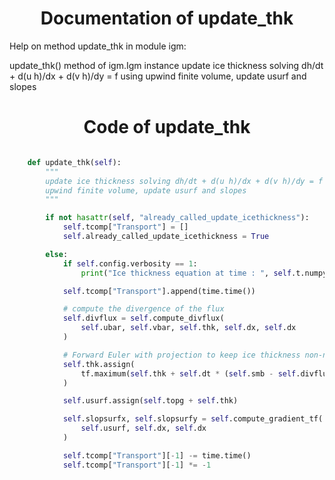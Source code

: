 

### <h1 align="center" id="title"> Documentation of update_thk </h1>


Help on method update_thk in module igm:

update_thk() method of igm.Igm instance
    update ice thickness solving dh/dt + d(u h)/dx + d(v h)/dy = f using
    upwind finite volume, update usurf and slopes



### <h1 align="center" id="title"> Code of update_thk </h1>


```python 

    def update_thk(self):
        """
        update ice thickness solving dh/dt + d(u h)/dx + d(v h)/dy = f using
        upwind finite volume, update usurf and slopes
        """

        if not hasattr(self, "already_called_update_icethickness"):
            self.tcomp["Transport"] = []
            self.already_called_update_icethickness = True

        else:
            if self.config.verbosity == 1:
                print("Ice thickness equation at time : ", self.t.numpy())

            self.tcomp["Transport"].append(time.time())

            # compute the divergence of the flux
            self.divflux = self.compute_divflux(
                self.ubar, self.vbar, self.thk, self.dx, self.dx
            )

            # Forward Euler with projection to keep ice thickness non-negative
            self.thk.assign(
                tf.maximum(self.thk + self.dt * (self.smb - self.divflux), 0)
            )

            self.usurf.assign(self.topg + self.thk)

            self.slopsurfx, self.slopsurfy = self.compute_gradient_tf(
                self.usurf, self.dx, self.dx
            )

            self.tcomp["Transport"][-1] -= time.time()
            self.tcomp["Transport"][-1] *= -1

``` 

